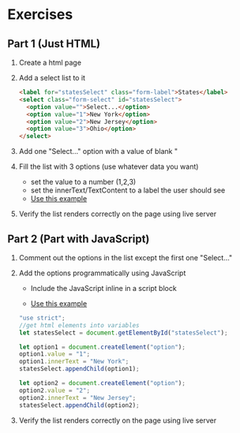# Exercises

## Part 1 (Just HTML)

1. Create a html page
2. Add a select list to it

   ```html
   <label for="statesSelect" class="form-label">States</label>
   <select class="form-select" id="statesSelect">
     <option value="">Select...</option>
     <option value="1">New York</option>
     <option value="2">New Jersey</option>
     <option value="3">Ohio</option>
   </select>
   ```

3. Add one "Select..." option with a value of blank "
4. Fill the list with 3 options (use whatever data you want)
   - set the value to a number (1,2,3)
   - set the innerText/TextContent to a label the user should see
   - [Use this example](https://github.com/craigmckeachie/fall2024-workbook4/blob/main/demos/select-list-dropdown.html)
5. Verify the list renders correctly on the page using live server

## Part 2 (Part with JavaScript)

1. Comment out the options in the list except the first one "Select..."
2. Add the options programmatically using JavaScript

   - Include the JavaScript inline in a script block

   - [Use this example](https://github.com/craigmckeachie/fall2024-workbook4/blob/main/demos/select-list-dropdown-js.html)

   ```js
   "use strict";
   //get html elements into variables
   let statesSelect = document.getElementById("statesSelect");

   let option1 = document.createElement("option");
   option1.value = "1";
   option1.innerText = "New York";
   statesSelect.appendChild(option1);

   let option2 = document.createElement("option");
   option2.value = "2";
   option2.innerText = "New Jersey";
   statesSelect.appendChild(option2);
   ```

3. Verify the list renders correctly on the page using live server
